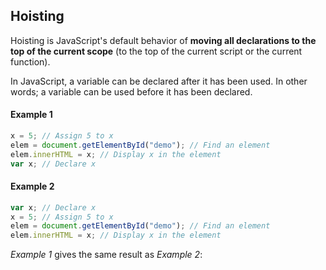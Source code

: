 ## Hoisting
Hoisting is JavaScript's default behavior of **moving all declarations to the top of the current scope** (to the top of the current script or the current function).

In JavaScript, a variable can be declared after it has been used. In other words; a variable can be used before it has been declared. 


#### Example 1
```javascript
x = 5; // Assign 5 to x
elem = document.getElementById("demo"); // Find an element
elem.innerHTML = x; // Display x in the element
var x; // Declare x
```

#### Example 2
```javascript
var x; // Declare x
x = 5; // Assign 5 to x
elem = document.getElementById("demo"); // Find an element
elem.innerHTML = x; // Display x in the element
```

*Example 1* gives the same result as *Example 2*:
